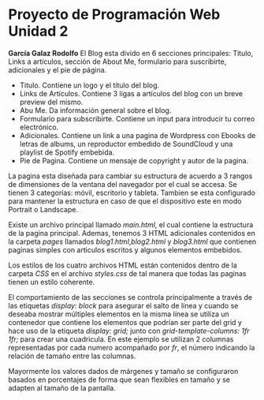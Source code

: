 # Proyecto de Programación Web Unidad 2
**García Galaz Rodolfo**
El Blog esta divido en 6 secciones principales: Titulo, Links a artículos, sección de About Me, formulario para suscribirte, adicionales y el pie de página.

- Titulo. Contiene un logo y el título del blog.
- Links de Artículos. Contiene 3 ligas a artículos del blog con un breve preview del mismo.
- Abu Me. Da información general sobre el blog.
- Formulario para subscribirte. Contiene un input para introducir tu correo electrónico.
- Adicionales. Contiene un link a una pagina de Wordpress con Ebooks de letras de albums, un reproductor embedido de SoundCloud y una playlist de Spotify embebida.
- Pie de Pagina. Contiene un mensaje de copyright y autor de la pagina.

La pagina esta diseñada para cambiar su estructura de acuerdo a 3 rangos de dimensiones de la ventana del navegador por el cual se accesa. Se tienen 3 categorías: móvil, escritorio y tableta. Tambien se esta configurado para mantener la estructura en caso de que el dispositivo este en modo Portrait o Landscape.

Existe un archivo principal llamado _main.html_, el cual contiene la estructura de la pagina principal. Ademas, tenemos 3 HTML adicionales contenidos en la carpeta _pages_ llamados _blog1.html_,_blog2.html_ y _blog3.html_ que contienen paginas simples con articulos escritos y algunos elementos embebidos.

Los estilos de los cuatro archivos HTML están contenidos dentro de la carpeta _CSS_ en el archivo _styles.css_ de tal manera que todas las paginas tienen un estilo coherente.

El comportamiento de las secciones se controla principalmente a través de las etiquetas *display: block* para asegurar el salto de línea y cuando se deseaba mostrar múltiples elementos en la misma línea se utiliza un contenedor que contiene los elementos que podrían ser parte del grid y hace uso de la etiqueta *display: grid;* junto con *grid-template-columns: 1fr 1fr;* para crear una cuadricula. En este ejemplo se utilizan 2 columnas representadas por cada numero acompañado por *fr*, el número indicando la relación de tamaño entre las columnas.

Mayormente los valores dados de márgenes y tamaño se configuraron basados en porcentajes de forma que sean flexibles en tamaño y se adapten al tamaño de la pantalla.
